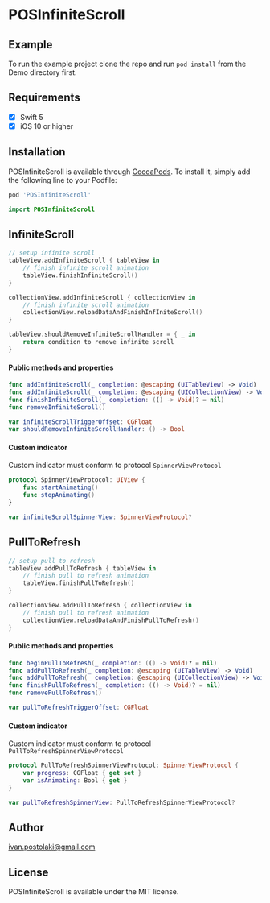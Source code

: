 # POSInfiniteScroll

## Example

To run the example project clone the repo and run `pod install` from the Demo directory first.

## Requirements
- [x] Swift 5
- [x] iOS 10 or higher

## Installation

POSInfiniteScroll is available through [CocoaPods](https://cocoapods.org). To install
it, simply add the following line to your Podfile:

```ruby
pod 'POSInfiniteScroll'
```

```swift
import POSInfiniteScroll
```

## InfiniteScroll
```swift
// setup infinite scroll
tableView.addInfiniteScroll { tableView in
    // finish infinite scroll animation
    tableView.finishInfiniteScroll()
}

collectionView.addInfiniteScroll { collectionView in
    // finish infinite scroll animation
	collectionView.reloadDataAndFinishInfIniteScroll()
}

tableView.shouldRemoveInfiniteScrollHandler = { _ in
    return condition to remove infinite scroll
}
```
#### Public methods and properties
```swift
func addInfiniteScroll(_ completion: @escaping (UITableView) -> Void)
func addInfiniteScroll(_ completion: @escaping (UICollectionView) -> Void)
func finishInfiniteScroll(_ completion: (() -> Void)? = nil)
func removeInfiniteScroll()

var infiniteScrollTriggerOffset: CGFloat
var shouldRemoveInfiniteScrollHandler: () -> Bool
```

#### Custom indicator
Custom indicator must conform to protocol `SpinnerViewProtocol`
```swift
protocol SpinnerViewProtocol: UIView {
    func startAnimating()
    func stopAnimating()
}

var infiniteScrollSpinnerView: SpinnerViewProtocol?
```

## PullToRefresh
```swift
// setup pull to refresh
tableView.addPullToRefresh { tableView in
    // finish pull to refresh animation
	tableView.finishPullToRefresh()
}

collectionView.addPullToRefresh { collectionView in
    // finish pull to refresh animation
    collectionView.reloadDataAndFinishPullToRefresh()
}
```

#### Public methods and properties
```swift
func beginPullToRefresh(_ completion: (() -> Void)? = nil)
func addPullToRefresh(_ completion: @escaping (UITableView) -> Void)
func addPullToRefresh(_ completion: @escaping (UICollectionView) -> Void)
func finishPullToRefresh(_ completion: (() -> Void)? = nil)
func removePullToRefresh()

var pullToRefreshTriggerOffset: CGFloat
```

#### Custom indicator
Custom indicator must conform to protocol `PullToRefreshSpinnerViewProtocol`
```swift
protocol PullToRefreshSpinnerViewProtocol: SpinnerViewProtocol {
    var progress: CGFloat { get set }
    var isAnimating: Bool { get }
}

var pullToRefreshSpinnerView: PullToRefreshSpinnerViewProtocol?
```

## Author

ivan.postolaki@gmail.com

## License

POSInfiniteScroll is available under the MIT license.
